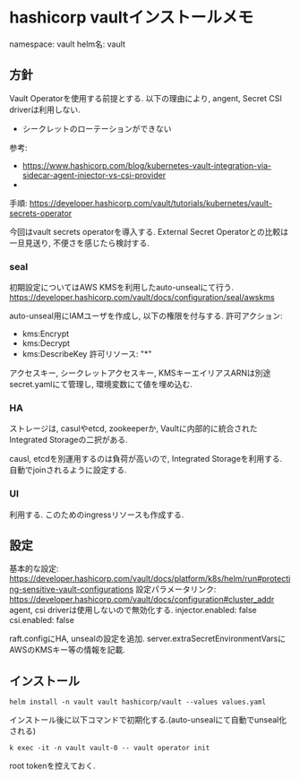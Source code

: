 # hashicorp vaultインストールメモ

namespace: vault
helm名: vault

## 方針
Vault Operatorを使用する前提とする. 
以下の理由により, angent, Secret CSI driverは利用しない.
- シークレットのローテーションができない

参考: 
- https://www.hashicorp.com/blog/kubernetes-vault-integration-via-sidecar-agent-injector-vs-csi-provider
- 
手順: 
https://developer.hashicorp.com/vault/tutorials/kubernetes/vault-secrets-operator

今回はvault secrets operatorを導入する.
External Secret Operatorとの比較は一旦見送り, 不便さを感じたら検討する.

### seal
初期設定についてはAWS KMSを利用したauto-unsealにて行う.
https://developer.hashicorp.com/vault/docs/configuration/seal/awskms

auto-unseal用にIAMユーザを作成し, 以下の権限を付与する.
許可アクション: 
- kms:Encrypt
- kms:Decrypt
- kms:DescribeKey
許可リソース: 
"*"

アクセスキー, シークレットアクセスキー, KMSキーエイリアスARNは別途secret.yamlにて管理し,
環境変数にて値を埋め込む.

### HA
ストレージは, casulやetcd, zookeeperか,
Vaultに内部的に統合されたIntegrated Storageの二択がある.

causl, etcdを別運用するのは負荷が高いので, Integrated Storageを利用する.
自動でjoinされるように設定する.

### UI
利用する. このためのingressリソースも作成する.

## 設定
基本的な設定: https://developer.hashicorp.com/vault/docs/platform/k8s/helm/run#protecting-sensitive-vault-configurations
設定パラメータリンク: https://developer.hashicorp.com/vault/docs/configuration#cluster_addr
agent, csi driverは使用しないので無効化する.
injector.enabled: false
csi.enabled: false

raft.configにHA, unsealの設定を追加.
server.extraSecretEnvironmentVarsにAWSのKMSキー等の情報を記載.

## インストール
```
helm install -n vault vault hashicorp/vault --values values.yaml
```

インストール後に以下コマンドで初期化する.(auto-unsealにて自動でunseal化される)
```
k exec -it -n vault vault-0 -- vault operator init
```
root tokenを控えておく.
